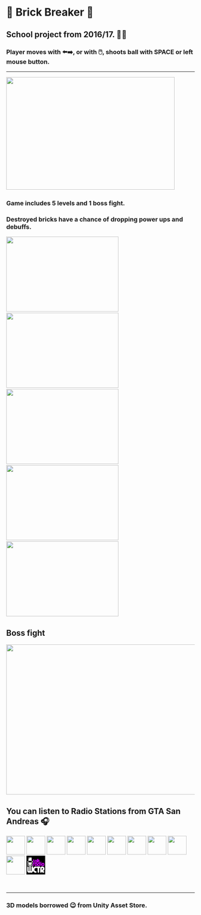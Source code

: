 # 🧱 **Brick Breaker** 🧱
## School project from 2016/17. 👴👴

### Player moves with ⬅️➡️, or with 🖱️, shoots ball with SPACE or left mouse button.
___
<img src="readmegifs/menu.gif" width=450px height=300px></img>
<br>

### Game includes 5 levels and 1 boss fight.
### Destroyed bricks have a chance of dropping power ups and debuffs.

<img src="readmegifs/lvl1.gif" width=300px height=200px></img>
<img src="readmegifs/lvl2.gif" width=300px height=200px></img>
<img src="readmegifs/lvl3.gif" width=300px height=200px></img>
<img src="readmegifs/lvl4.gif" width=300px height=200px></img>
<img src="readmegifs/lvl5.gif" width=300px height=200px></img>

## Boss fight
<img src="readmegifs/boss.gif" width=600px height=400px></img>


## You can listen to Radio Stations from GTA San Andreas 🎧
<img src="Assets/Audio/GTA San Andreas/Logos/bounceFM.png" width=50px height=50px></img>
<img src="Assets/Audio/GTA San Andreas/Logos/CSR.png" width=50px height=50px></img>
<img src="Assets/Audio/GTA San Andreas/Logos/kdst.png" width=50px height=50px></img>
<img src="Assets/Audio/GTA San Andreas/Logos/kjah.png" width=50px height=50px></img>
<img src="Assets/Audio/GTA San Andreas/Logos/krose.png" width=50px height=50px></img>
<img src="Assets/Audio/GTA San Andreas/Logos/lossantos.png" width=50px height=50px></img>
<img src="Assets/Audio/GTA San Andreas/Logos/mastersounds.png" width=50px height=50px></img>
<img src="Assets/Audio/GTA San Andreas/Logos/playbackfm.png" width=50px height=50px></img>
<img src="Assets/Audio/GTA San Andreas/Logos/radiox.png" width=50px height=50px></img>
<img src="Assets/Audio/GTA San Andreas/Logos/sfur.png" width=50px height=50px></img>
<img src="Assets/Audio/GTA San Andreas/Logos/WCTR.jpg" width=50px height=50px></img>

<br>

___

### 3D models borrowed 😉 from Unity Asset Store.
